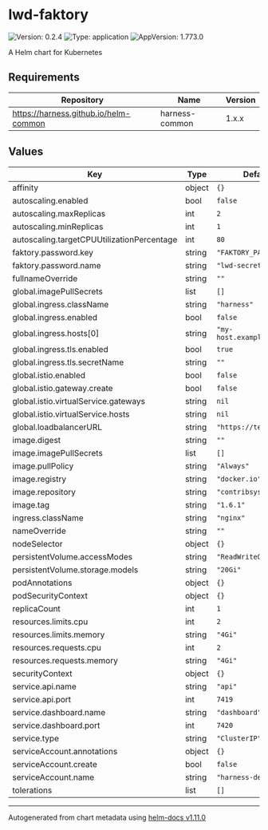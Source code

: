 # lwd-faktory

![Version: 0.2.4](https://img.shields.io/badge/Version-0.2.4-informational?style=flat-square) ![Type: application](https://img.shields.io/badge/Type-application-informational?style=flat-square) ![AppVersion: 1.773.0](https://img.shields.io/badge/AppVersion-1.773.0-informational?style=flat-square)

A Helm chart for Kubernetes

## Requirements

| Repository | Name | Version |
|------------|------|---------|
| https://harness.github.io/helm-common | harness-common | 1.x.x |

## Values

| Key | Type | Default | Description |
|-----|------|---------|-------------|
| affinity | object | `{}` |  |
| autoscaling.enabled | bool | `false` |  |
| autoscaling.maxReplicas | int | `2` |  |
| autoscaling.minReplicas | int | `1` |  |
| autoscaling.targetCPUUtilizationPercentage | int | `80` |  |
| faktory.password.key | string | `"FAKTORY_PASSWORD"` |  |
| faktory.password.name | string | `"lwd-secrets"` |  |
| fullnameOverride | string | `""` |  |
| global.imagePullSecrets | list | `[]` |  |
| global.ingress.className | string | `"harness"` |  |
| global.ingress.enabled | bool | `false` |  |
| global.ingress.hosts[0] | string | `"my-host.example.org"` |  |
| global.ingress.tls.enabled | bool | `true` |  |
| global.ingress.tls.secretName | string | `""` |  |
| global.istio.enabled | bool | `false` |  |
| global.istio.gateway.create | bool | `false` |  |
| global.istio.virtualService.gateways | string | `nil` |  |
| global.istio.virtualService.hosts | string | `nil` |  |
| global.loadbalancerURL | string | `"https://test"` |  |
| image.digest | string | `""` |  |
| image.imagePullSecrets | list | `[]` |  |
| image.pullPolicy | string | `"Always"` |  |
| image.registry | string | `"docker.io"` |  |
| image.repository | string | `"contribsys/faktory"` |  |
| image.tag | string | `"1.6.1"` |  |
| ingress.className | string | `"nginx"` |  |
| nameOverride | string | `""` |  |
| nodeSelector | object | `{}` |  |
| persistentVolume.accessModes | string | `"ReadWriteOnce"` |  |
| persistentVolume.storage.models | string | `"20Gi"` |  |
| podAnnotations | object | `{}` |  |
| podSecurityContext | object | `{}` |  |
| replicaCount | int | `1` |  |
| resources.limits.cpu | int | `2` |  |
| resources.limits.memory | string | `"4Gi"` |  |
| resources.requests.cpu | int | `2` |  |
| resources.requests.memory | string | `"4Gi"` |  |
| securityContext | object | `{}` |  |
| service.api.name | string | `"api"` |  |
| service.api.port | int | `7419` |  |
| service.dashboard.name | string | `"dashboard"` |  |
| service.dashboard.port | int | `7420` |  |
| service.type | string | `"ClusterIP"` |  |
| serviceAccount.annotations | object | `{}` |  |
| serviceAccount.create | bool | `false` |  |
| serviceAccount.name | string | `"harness-default"` |  |
| tolerations | list | `[]` |  |

----------------------------------------------
Autogenerated from chart metadata using [helm-docs v1.11.0](https://github.com/norwoodj/helm-docs/releases/v1.11.0)
